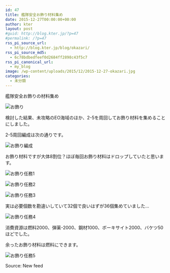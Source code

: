 ```yaml
---
id: 47
title: 艦隊安全お飾り材料集め
date: 2015-12-27T00:00:00+00:00
author: kter
layout: post
#guid: http://blog.kter.jp/?p=47
#permalink: /?p=47
rss_pi_source_url:
  - http://blog.kter.jp/blog/okazari/
rss_pi_source_md5:
  - 6c78bdbedfeef0d2684ff2898c43f5c7
rss_pi_canonical_url:
  - my_blog
image: /wp-content/uploads/2015/12/2015-12-27-okazari.jpg
categories:
  - 未分類
---
```

艦隊安全お飾りの材料集め

![お飾り](http://img.kter.jp/2015/1227/2015-12-27-okazari.jpg)

検討した結果、未攻略のEO海域のほか、2-5を周回してお飾り材料を集めることにしました。

2-5周回編成は次の通りです。

![お飾り編成](http://img.kter.jp/2015/1227/2015-12-27-okazari-fleet.png)

お飾り材料ですが大体8割位？ほぼ毎回お飾り材料はドロップしていたと思います。

![お飾り任務1](http://img.kter.jp/2015/1227/2015-12-27-okazari-ninmu.jpg)

![お飾り任務2](http://img.kter.jp/2015/1227/2015-12-27-okazari-get.jpg)

![お飾り任務3](http://img.kter.jp/2015/1227/2015-12-27-okazari-display.jpg)

実は必要個数を勘違いしていて32個で良いはずが36個集めていました…

![お飾り任務4](http://img.kter.jp/2015/1227/2015-12-27-okazari-orz.jpg)

消費資源は燃料2000、弾薬-2000、鋼材1000、ボーキサイト2000、バケツ50ほどでした。

余ったお飾り材料は燃料にできます。

![お飾り任務5](http://img.kter.jp/2015/1227/2015-12-27-okazari-amari.jpg)

Source: New feed